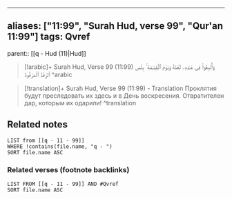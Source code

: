 
---
aliases: ["11:99", "Surah Hud, verse 99", "Qur'an 11:99"]
tags: Qvref
---

parent:: [[q - Hud (11)|Hud]]

> [!arabic]+ Surah Hud, Verse 99 (11:99)
> <span class="quran-arabic">وَأُتْبِعُوا۟ فِى هَـٰذِهِۦ لَعْنَةً وَيَوْمَ ٱلْقِيَـٰمَةِ ۚ بِئْسَ ٱلرِّفْدُ ٱلْمَرْفُودُ</span>
^arabic

> [!translation]+ Surah Hud, Verse 99 (11:99) - Translation
> Проклятия будут преследовать их здесь и в День воскресения. Отвратителен дар, которым их одарили!
^translation



## Related notes
```dataview
LIST from [[q - 11 - 99]]
WHERE !contains(file.name, "q - ")
SORT file.name ASC
```

### Related verses (footnote backlinks)
```dataview
LIST FROM [[q - 11 - 99]] AND #Qvref
SORT file.name ASC
```

